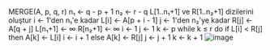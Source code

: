 MERGE(A, p, q, r) 
n₁ ← q - p + 1 
n₂ ← r - q 
L[1..n₁+1] ve R[1..n₂+1] dizilerini oluştur 
i ← 1'den n₁'e kadar 
L[i] ← A[p + i - 1] 
j ← 1'den n₂'ye kadar 
R[j] ← A[q + j] 
L[n₁+1] ← ∞ 
R[n₂+1] ← ∞ 
i ← 1 
j ← 1 
k ← p 
while k ≤ r do 
if L[i] < R[j] then 
A[k] ← L[i] 
i ← i + 1 
 else 
A[k] ← R[j] 
j ← j + 1
k ← k + 1
![image](https://github.com/themanoftalent/AlgoritmaTurkce/assets/17935050/938d0eb0-6b3e-45d3-adcd-17c4b6b60578)
